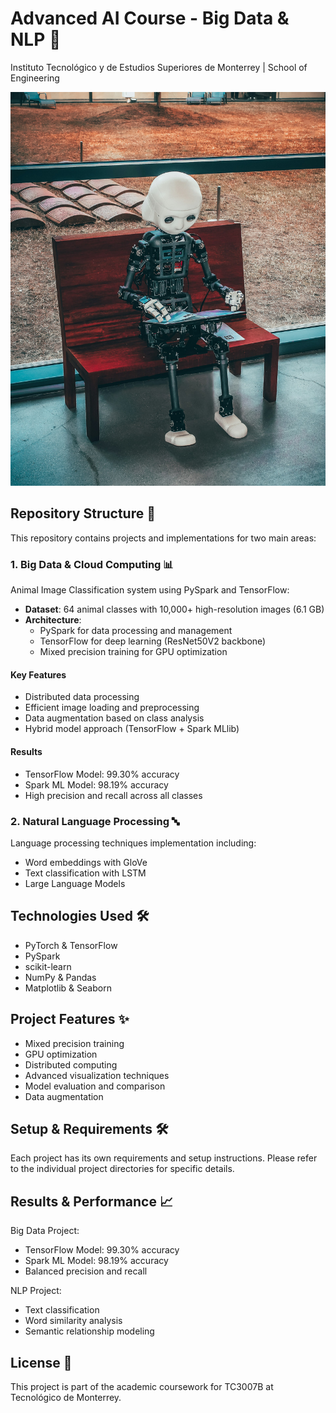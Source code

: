 # Advanced AI Course - Big Data & NLP 🧠

Instituto Tecnológico y de Estudios Superiores de Monterrey | School of Engineering

![Banner](/images/readme_banner.jpg)

## Repository Structure 📁

This repository contains projects and implementations for two main areas:

### 1. Big Data & Cloud Computing 📊

Animal Image Classification system using PySpark and TensorFlow:

- **Dataset**: 64 animal classes with 10,000+ high-resolution images (6.1 GB)
- **Architecture**:
  - PySpark for data processing and management
  - TensorFlow for deep learning (ResNet50V2 backbone)
  - Mixed precision training for GPU optimization

#### Key Features

- Distributed data processing
- Efficient image loading and preprocessing
- Data augmentation based on class analysis
- Hybrid model approach (TensorFlow + Spark MLlib)

#### Results

- TensorFlow Model: 99.30% accuracy
- Spark ML Model: 98.19% accuracy
- High precision and recall across all classes

### 2. Natural Language Processing 🔤

Language processing techniques implementation including:

- Word embeddings with GloVe
- Text classification with LSTM
- Large Language Models

## Technologies Used 🛠️

- PyTorch & TensorFlow
- PySpark
- scikit-learn
- NumPy & Pandas
- Matplotlib & Seaborn

## Project Features ✨

- Mixed precision training
- GPU optimization
- Distributed computing
- Advanced visualization techniques
- Model evaluation and comparison
- Data augmentation

## Setup & Requirements 🛠️

Each project has its own requirements and setup instructions. Please refer to the individual project directories for specific details.

## Results & Performance 📈

Big Data Project:

- TensorFlow Model: 99.30% accuracy
- Spark ML Model: 98.19% accuracy
- Balanced precision and recall

NLP Project:

- Text classification
- Word similarity analysis
- Semantic relationship modeling

## License 📄

This project is part of the academic coursework for TC3007B at Tecnológico de Monterrey.
